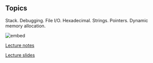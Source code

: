 ## Topics
Stack. Debugging. File I/O. Hexadecimal. Strings. Pointers. Dynamic memory allocation.

![embed](https://www.youtube.com/embed/Gy9vc6h7OtQ)

[Lecture notes](http://cdn.cs50.net/2014/fall/lectures/4/w/notes4w/notes4w.html)

[Lecture slides](http://cdn.cs50.net/2014/fall/lectures/4/w/week4w.pdf)
